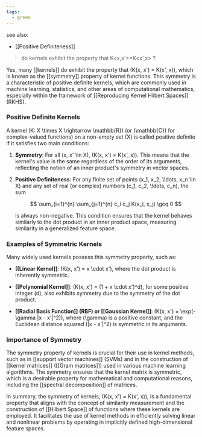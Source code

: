 ```yaml
---
tags:
  - green
---
```

see also:
- [[Positive Definiteness]]

>do kernels exhibit the property that K<x,x'>=K<x',x> ?

Yes, many [[kernels]] do exhibit the property that \(K(x, x') = K(x', x)\), which is known as the [[symmetry]] property of kernel functions. This symmetry is a characteristic of positive definite kernels, which are commonly used in machine learning, statistics, and other areas of computational mathematics, especially within the framework of [[Reproducing Kernel Hilbert Spaces]] (RKHS).

### Positive Definite Kernels

A kernel \(K: X \times X \rightarrow \mathbb{R}\) (or \(\mathbb{C}\) for complex-valued functions) on a non-empty set \(X\) is called positive definite if it satisfies two main conditions:

1. **Symmetry**: For all \(x, x' \in X\), \(K(x, x') = K(x', x)\). This means that the kernel's value is the same regardless of the order of its arguments, reflecting the notion of an inner product's symmetry in vector spaces.
   
2. **Positive Definiteness**: For any finite set of points \(x_1, x_2, \ldots, x_n \in X\) and any set of real (or complex) numbers \(c_1, c_2, \ldots, c_n\), the sum

   $$
   \sum_{i=1}^{n} \sum_{j=1}^{n} c_i c_j K(x_i, x_j) \geq 0
   $$

   is always non-negative. This condition ensures that the kernel behaves similarly to the dot product in an inner product space, measuring similarity in a generalized feature space.

### Examples of Symmetric Kernels

Many widely used kernels possess this symmetry property, such as:

- **[[Linear Kernel]]**: \(K(x, x') = x \cdot x'\), where the dot product is inherently symmetric.
  
- **[[Polynomial Kernel]]**: \(K(x, x') = (1 + x \cdot x')^d\), for some positive integer \(d\), also exhibits symmetry due to the symmetry of the dot product.
  
- **[[Radial Basis Function]] (RBF) or [[Gaussian Kernel]]**: \(K(x, x') = \exp(-\gamma \|x - x'\|^2)\), where \(\gamma\) is a positive constant, and the Euclidean distance squared \(\|x - x'\|^2\) is symmetric in its arguments.

### Importance of Symmetry

The symmetry property of kernels is crucial for their use in kernel methods, such as in [[support vector machines]] (SVMs) and in the construction of [[kernel matrices]] ([[Gram matrices]]) used in various machine learning algorithms. The symmetry ensures that the kernel matrix is symmetric, which is a desirable property for mathematical and computational reasons, including the [[spectral decomposition]] of matrices.

In summary, the symmetry of kernels, \(K(x, x') = K(x', x)\), is a fundamental property that aligns with the concept of similarity measurement and the construction of [[Hilbert Space]] of functions where these kernels are employed. It facilitates the use of kernel methods in efficiently solving linear and nonlinear problems by operating in implicitly defined high-dimensional feature spaces.
